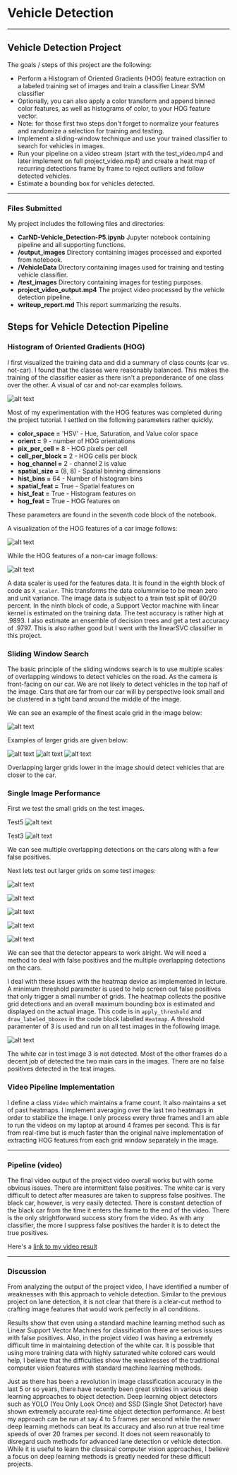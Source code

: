 # Vehicle Detection #

---

## **Vehicle Detection Project** ##


The goals / steps of this project are the following:

* Perform a Histogram of Oriented Gradients (HOG) feature extraction on a labeled training set of images and train a classifier Linear SVM classifier
* Optionally, you can also apply a color transform and append binned color features, as well as histograms of color, to your HOG feature vector. 
* Note: for those first two steps don't forget to normalize your features and randomize a selection for training and testing.
* Implement a sliding-window technique and use your trained classifier to search for vehicles in images.
* Run your pipeline on a video stream (start with the test_video.mp4 and later implement on full project_video.mp4) and create a heat map of recurring detections frame by frame to reject outliers and follow detected vehicles.
* Estimate a bounding box for vehicles detected.

[//]: # (Image References)
[image1]: ./output_images/plot1.png
[image2]: ./output_images/hog1.png
[image3]: ./output_images/hog2.png
[image4]: ./output_images/level1.png
[image5]: ./output_images/level2.png
[image6]: ./output_images/level3.png
[image7]: ./output_images/level4.png
[image8]: ./output_images/small_grid.png
[image9]: ./output_images/small_grid-2.png
[image10]: ./output_images/large_grid-1.png
[image11]: ./output_images/large_grid-2.png
[image12]: ./output_images/large_grid-3.png
[image13]: ./output_images/large_grid-4.png
[image14]: ./output_images/large_grid-5.png
[image15]: ./output_images/heatmaps.png
[video1]: ./project_video_output.mp4

---

### Files Submitted ###

My project includes the following files and directories:

* **CarND-Vehicle_Detection-P5.ipynb**  Jupyter notebook containing pipeline and all supporting functions.
* **/output_images**  Directory containing images processed and exported from notebook.
* **/VehicleData**  Directory containing images used for training and testing vehicle classifier.
* **/test_images**  Directory containing images for testing purposes.
* **project_video_output.mp4**  The project video processed by the vehicle detection pipeline.
* **writeup_report.md**  This report summarizing the results.

## Steps for Vehicle Detection Pipeline ##



### Histogram of Oriented Gradients (HOG) ###

I first visualized the training data and did a summary of class counts (car vs. not-car).  I found that the classes were reasonably balanced.  This makes the training of the classifier easier as there isn't a preponderance of one class over the other.  A visual of car and not-car examples follows.

![alt text][image1]

Most of my experimentation with the HOG features was completed during the project tutorial.  I settled on the following parameters rather quickly.

* **color_space =** 'HSV' - Hue, Saturation, and Value color space
* **orient =** 9  - number of HOG orientations
* **pix_per_cell =** 8  - HOG pixels per cell
* **cell_per_block =** 2  - HOG cells per block
* **hog_channel =** 2 - channel 2 is value
* **spatial_size =** (8, 8) - Spatial binning dimensions
* **hist_bins =** 64   - Number of histogram bins
* **spatial_feat =** True - Spatial features on 
* **hist_feat =** True - Histogram features on 
* **hog_feat =** True - HOG features on

These parameters are found in the seventh code block of the notebook.  

A visualization of the HOG features of a car image follows:

![alt text][image2]

While the HOG features of a non-car image follows:

![alt text][image3]

A data scaler is used for the features data. It is found in the eighth block of code as `X_scaler`. This transforms the data columnwise to be mean zero and unit variance. The image data is subject to a train test split of 80/20 percent.  In the ninth block of code, a Support Vector machine with linear kernel is estimated on the training data.  The test accuracy is rather high at .9893.  I also estimate an ensemble of decision trees and get a test accuracy of .9797.  This is also rather good but I went with the linearSVC classifier in this project.

### Sliding Window Search ###

The basic principle of the sliding windows search is to use multiple scales of overlapping windows to detect vehicles on the road.  As the camera is front-facing on our car.  We are not likely to detect vehicles in the top half of the image.  Cars that are far from our car will by perspective look small and be clustered in a tight band around the middle of the image.

We can see an example of the finest scale grid in the image below:

![alt text][image4]

Examples of larger grids are given below:

![alt text][image5]
![alt text][image6]
![alt text][image7]

Overlapping larger grids lower in the image should detect vehicles that are closer to the car.

### Single Image Performance ###

First we test the small grids on the test images.

Test5
![alt text][image8]

Test3
![alt text][image9]

We can see multiple overlapping detections on the cars along with a few false positives.

Next lets test out larger grids on some test images:

![alt text][image10]

![alt text][image11]

![alt text][image12]

![alt text][image13]

![alt text][image14]

We can see that the detector appears to work alright.  We will need a method to deal with false positives and the multiple overlapping detections on the cars.

I deal with these issues with the heatmap device as implemented in lecture.  A minimum threshold parameter is used to help screen out false positives that only trigger a small number of grids.  The heatmap collects the positive grid detections and an overall maximum bounding box is estimated and displayed on the actual image.  This code is in `apply_threshold` and `draw_labeled_bboxes` in the code block labelled `Heatmap`.  A threshold paramenter of 3 is used and run on all test images in the following image.

![alt text][image15]

The white car in test image 3 is not detected.  Most of the other frames do a decent job of detected the two main cars in the images.  There are no false positives detected in the test images.

### Video Pipeline Implementation ###

I define a class `Video` which maintains a frame count.  It also maintains a set of past heatmaps.  I implement averaging over the last two heatmaps in order to stabilize the image.  I only process every three frames and I am able to run the videos on my laptop at around 4 frames per second.  This is far from real-time but is much faster than the original naive implementation of extracting HOG features from each grid window separately in the image.


---

### Pipeline (video) ##

The final video output of the project video overall works but with some obvious issues.  There are intermittent false positives.  The white car is very difficult to detect after measures are taken to suppress false positives.  The black car, however, is very easily detected.  There is constant detection of the black car from the time it enters the frame to the end of the video.  There is the only strightforward success story from the video. As with any classifier, the more I suppress false positives the harder it is to detect the true positives.

Here's a [link to my video result](./project_video_output.mp4)

---

### Discussion ###

From analyzing the output of the project video, I have identified a number of weaknesses with this approach to vehicle detection.  Similar to the previous project on lane detection, it is not clear that there is a clear-cut method to crafting image features that would work perfectly in all conditions. 

Results show that even using a standard machine learning method such as Linear Support Vector Machines for classification there are serious issues with false positives.  Also, in the project video I was having a extremely difficult time in maintaining detection of the white car.  It is possible that using more training data with highly saturated white colored cars would help, I believe that the difficulties show the weaknesses of the traditional computer vision features with standard machine learning methods.

Just as there has been a revolution in image classification accuracy in the last 5 or so years, there have recently been great strides in various deep learning approaches to object detection.  Deep learning object detectors such as YOLO (You Only Look Once) and SSD (Single Shot Detector) have shown extremely accurate real-time object detection performance.  At best my approach can be run at say 4 to 5 frames per second while the newer deep learning methods can beat its accuracy and also run at true real time speeds of over 20 frames per second.  It does not seem reasonably to disregard such methods for advanced lane detection or vehicle detection.  While it is useful to learn the classical computer vision approaches, I believe a focus on deep learning methods is greatly needed for these difficult projects.
